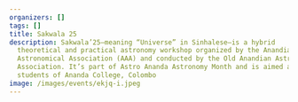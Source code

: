 ```yaml
---
organizers: []
tags: []
title: Sakwala 25
description: Sakwala’25—meaning “Universe” in Sinhalese—is a hybrid
  theoretical and practical astronomy workshop organized by the Anandian
  Astronomical Association (AAA) and conducted by the Old Anandian Astronomical
  Association. It’s part of Astro Ananda Astronomy Month and is aimed at
  students of Ananda College, Colombo
image: /images/events/ekjq-i.jpeg
---
```


#
